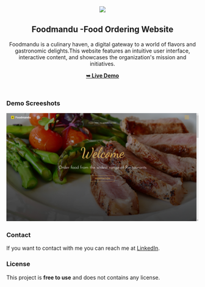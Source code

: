 <div align="center">
  <img src="./images/logo.png" />

  <h2 align="center">Foodmandu -Food Ordering Website </h2>

Foodmandu is a culinary haven, a digital gateway to a world of flavors and gastronomic delights.This website features an intuitive user interface,
interactive content, and showcases the organization's
mission and initiatives.

<a href="https://foodmandunepal.netlify.app//"><strong>➥ Live Demo</strong></a>

</div>

<br />

### Demo Screeshots

![Foodmandu Desktop Demo](./images/foodmandu.png "Desktop Demo")

### Contact

If you want to contact with me you can reach me at [LinkedIn](https://www.linkedin.com/in/stha-rabin/).

### License

This project is **free to use** and does not contains any license.
